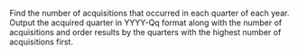 Find the number of acquisitions that occurred in each quarter of each year. 
Output the acquired quarter in YYYY-Qq format along with the number of acquisitions and order results by the quarters with the highest number of acquisitions first.